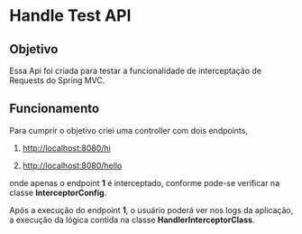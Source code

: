 # Handle Test API

## Objetivo

Essa Api foi criada para testar a funcionalidade de interceptação de Requests do Spring MVC. 


## Funcionamento

Para cumprir o objetivo criei uma controller com dois endpoints,

1. <http://localhost:8080/hi>

2. <http://localhost:8080/hello>

onde apenas o endpoint **1** é interceptado, conforme pode-se verificar na classe **InterceptorConfig**.

Após a execução do endpoint **1**, o usuário poderá ver nos logs da aplicação, a execução da lógica contida na classe 
**HandlerInterceptorClass**.